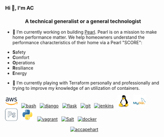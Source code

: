 ### Hi 👋, I'm AC

<!--
**capehart/capehart** is a ✨ _special_ ✨ repository because its `README.md` (this file) appears on your GitHub profile.
-->

<h3 align="center">A technical generalist or a general technologist</h3>

- 🔭 I’m currently working on building [Pearl](https://pearlcertification.com/). Pearl is on a mission to make home performance matter. We help homeowners understand the performance characteristics of their home via a Pearl "SCORE":
* **S**afety
* **C**omfort
* **O**perations
* **R**esiliance
* **E**nergy

- 🌱 I’m currently playing with Terraform personally and professionally and trying to improve my knowledge of an utilization of containers.
<p align="left">
 <a href="https://aws.amazon.com" target="_blank"> <img src="https://raw.githubusercontent.com/devicons/devicon/master/icons/amazonwebservices/amazonwebservices-original-wordmark.svg" alt="aws" width="40" height="40"/></a>  &nbsp;
<a href="https://www.gnu.org/software/bash/" target="_blank"><img src="https://www.vectorlogo.zone/logos/gnu_bash/gnu_bash-icon.svg" alt="bash" width="40" height="40"/></a> &nbsp;
 <a href="https://www.djangoproject.com/" target="_blank"><img src="https://cdn.jsdelivr.net/gh/devicons/devicon@latest/icons/django/django-plain.svg" alt="django" width="40" height="40"/></a> &nbsp;
 <a href="https://flask.palletsprojects.com/" target="_blank"><img src="https://cdn.jsdelivr.net/gh/devicons/devicon@latest/icons/flask/flask-original.svg" alt="flask" width="40" height="40" /></a> &nbsp;
 <a href="https://git-scm.com/" target="_blank"><img src="https://www.vectorlogo.zone/logos/git-scm/git-scm-icon.svg" alt="git" width="40" height="40"/></a> &nbsp;
 <a href="https://www.jenkins.io" target="_blank"><img src="https://www.vectorlogo.zone/logos/jenkins/jenkins-icon.svg" alt="jenkins" width="40" height="40"/></a> &nbsp;
 <a href="https://www.linux.org/" target="_blank"><img src="https://raw.githubusercontent.com/devicons/devicon/master/icons/linux/linux-original.svg" alt="linux" width="40" height="40"/></a> &nbsp;
 <a href="https://www.mysql.com/" target="_blank"><img src="https://raw.githubusercontent.com/devicons/devicon/master/icons/mysql/mysql-original-wordmark.svg" alt="mysql" width="40" height="40"/></a> &nbsp; 
 <a href="https://www.photoshop.com/en" target="_blank"><img src="https://raw.githubusercontent.com/devicons/devicon/master/icons/photoshop/photoshop-line.svg" alt="photoshop" width="40" height="40"/></a> &nbsp;
 <a href="https://www.python.org" target="_blank"><img src="https://raw.githubusercontent.com/devicons/devicon/master/icons/python/python-original.svg" alt="python" width="40" height="40"/></a> &nbsp;
 <a href="https://www.vagrantup.com/" target="_blank"><img src="https://www.vectorlogo.zone/logos/vagrantup/vagrantup-icon.svg" alt="vagrant" width="40" height="40"/></a> &nbsp;
 <a href="https://www.saltproject.io/" target="_blank"><img src="https://saltproject.io/images/logo.svg" alt="Salt" width="40" height="40" /><a> &nbsp;
 <a href="https://docker.com/" target=_blank"><img src="https://cdn.jsdelivr.net/gh/devicons/devicon@latest/icons/docker/docker-original.svg" alt="docker" width="40" height="40"/>
</p>
<p align="center">
 <a href="https://pls-cto.medium.com/" target="_blank"> <https://img.icons8.com/?size=40&id=GCFsv1L11D1z&format=png alt="Medium" width="40" height="40" /><a> &nbsp;
 <a href="https://linkedin.com/in/accapehart" target="blank"><img align="center" src="https://cdn.jsdelivr.net/npm/simple-icons@3.0.1/icons/linkedin.svg" alt="accapehart" height="30" width="30" /></a>
</p>
